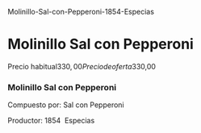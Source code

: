 Molinillo-Sal-con-Pepperoni-1854-Especias
# Molinillo Sal con Pepperoni
Precio habitual$330,00Precio de oferta$330,00

### Molinillo Sal con Pepperoni

Compuesto por: Sal con Pepperoni

Productor: 1854  Especias
